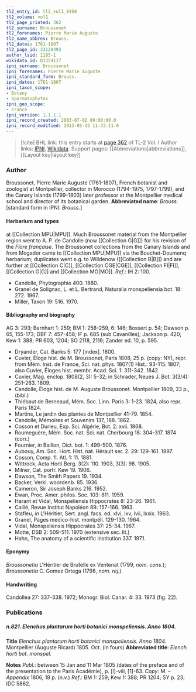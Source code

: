 ```yaml
---
tl2_entry_id: tl2_vol1_0450
tl2_volume: vol1
tl2_page_printed: 362
tl2_surname: Broussonet
tl2_forenames: Pierre Marie Auguste
tl2_name_abbrev: Brouss.
tl2_dates: 1761-1807
tl2_page_id: 33120493
author_lsid: 1185-1
wikidata_id: Q1354117
ipni_surname: Broussonet
ipni_forenames: Pierre Marie Auguste
ipni_standard_form: Brouss.
ipni_dates: 1761-1807
ipni_taxon_scope: 
- Botany
- Spermatophytes
ipni_geo_scope: 
- France
ipni_version: 1.1.1.1
ipni_record_created: 2003-07-02 00:00:00.0
ipni_record_modified: 2013-05-15 11:33:11.0
---
```


> [!cite] BHL link: this entry starts at [page 362](https://www.biodiversitylibrary.org/page/33120493) of TL-2 Vol. I
> Author links: [IPNI](https://www.ipni.org/a/1185-1), [Wikidata](https://www.wikidata.org/wiki/Q1354117). Support pages: [[Abbreviations|abbreviations]], [[Layout key|layout key]]

### Author

Broussonet, Pierre Marie Auguste (1761-1807), French botanist and zoologist at Montpellier, collector in Morocco (1794-1975, 1797-1799), and the Canary Islands (1799-1803) later professor at the Montpellier medical school and director of its botanical garden. 
**Abbreviated name**: *Brouss.* \[standard form in IPNI: *Brouss.*\]

#### Herbarium and types

at [[Collection MPU|MPU]]. Much Broussonet material from the Montpellier region went to A. P. de Candolle (now [[Collection G|G]]) for his revision of the *Flore française*. The Broussonet collections from the Canary Islands and from Mogador came to [[Collection MPU|MPU]] via the Bouchet-Doumenq herbarium; duplicates went e.g. to Willdenow ([[Collection B|B]]) and are further at [[Collection C|C]], [[Collection CGE|CGE]], [[Collection FI|FI]], [[Collection G|G]] and [[Collection MO|MO]].
*Ref*.: IH 2: 100.
- Candolle, Phytographie 400. 1880.
- Granel de Solignac, L. et L. Bertrand, Naturalia monspeliensia bot. 18: 272. 1967.
- Miller, Taxon 19: 516. 1970.

#### Bibliography and biography

AG 3: 293; Barnhart 1: 259; BM 1: 258-259, 6: 146; Bossert p. 54; Dawson p. 65, 155-173; DBF 7: 457-458; IF p. 685 (sub Cavanilles); Jackson p. 420; Kew 1: 388; PR 603, 1204; SO 2118, 2116; Zander ed. 10, p. 595.
- Dryander, Cat. Banks 5: 177 \[index\]. 1800.
- Cuvier, Éloge hist. de M. Broussonet, Paris 1808, 25 p. (copy: NY), repr. from Mém. Inst. de France, Sci. nat. phys. 1807(1) Hist.: 93-115. 1807; also Cuvier, Éloges hist. membr. Acad. Sci. 1: 311-342. 1842.
- Cuvier, Mag. enclop. 1808(2, 3): 5-32; in Schrader, Neues J. Bot. 3(3/4): 251-263. 1809.
- Candolle, Éloge hist. de M. Auguste Broussonet. Montpellier 1809, 33 p., (bibl.)
- Thiébaut de Berneaud, Mém. Soc. Linn. Paris 3: 1-23. 1824, also repr. Paris 1824.
- Martins, Le jardin des plantes de Montpellier 41-79. 1854.
- Candolle, Mémoires et Souvenirs 137, 188. 1862.
- Cosson et Durieu, Exp. Sci. Algérie, Bot. 2: xvii. 1868.
- Roumeguère, Mém. Soc. nat. Sci. nat. Cherbourg 18: 304-317. 1874 (corr.)
- Fournier, *in* Baillon, Dict. bot. 1: 499-500. 1876.
- Aubouy, Am. Soc. Hort. Hist. nat. Hérault ser. 2. 29: 129-161. 1897.
- Cosson, Comp. fl. Atl. 1: 11. 1881.
- Wittrock, Acta Horti Berg. 3(2): 110. 1903, 3(3): 98. 1905.
- Milner, Cat. portr. Kew 19. 1906.
- Dawson, The Smith Papers 19. 1934.
- Backer, Verkl. woordenb. 85. 1936.
- Cameron, Sir Joseph Banks 216. 1952.
- Ewan, Proc. Amer. philos. Soc. 103: 811. 1959.
- Harant et Vidal, Monspeliensis Hippocrates 8: 23-26. 1961.
- Caillé, Revue Institut Napoléon 89: 157-166. 1963.
- Stafleu, *in* L'Héritier, Sert. angl. facs. ed. xlvi, lxv, lvii, lxxix. 1963.
- Granel, Pages medico-hist. montpéll. 129-130. 1964.
- Vidal, Monspeliensis Hippocrates 37: 25-34. 1967.
- Motte, DSB 2: 509-511. 1970 (extensive sec. lit.)
- Hahn, The anatomy of a scientific institution 337. 1971.

#### Eponymy

*Broussonetia* L'Héritier de Brutelle ex Ventenat (1799, *nom. cons.*); *Broussonetia* C. Gomez Ortega (1798, *nom. rej.*)

#### Handwriting

Candollea 27: 337-338. 1972; Monogr. Biol. Canar. 4: 33. 1973 (fig. 22).

### Publications

##### n.821. Elenchus plantarum horti botanici monspeliensis. Anno 1804.

**Title**
*Elenchus plantarum horti botanici monspeliensis. Anno 1804.* Montpellier (Auguste Ricard) 1805. Oct. (in fours)
**Abbreviated title**: *Elench. horti bot. monspel.*

**Notes**
*Publ*.: between 15 Jan and 11 Mar 1805 (dates of the preface and of the presentation to the Paris Académie), p. \[i\]-viii, \[1\]-63. *Copy*: M. – *Appendix* 1806, 18 p. (n.v.)
*Ref*.: BM 1: 259; Kew 1: 388; PR 1204; SY p. 23; IDC 5862.

